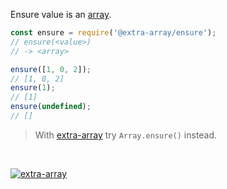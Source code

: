 Ensure value is an [array].

```javascript
const ensure = require('@extra-array/ensure');
// ensure(<value>)
// -> <array>

ensure([1, 0, 2]);
// [1, 0, 2]
ensure(1);
// [1]
ensure(undefined);
// []
```
> With [extra-array] try `Array.ensure()` instead.
<br>


[![extra-array](https://i.imgur.com/nwyrmkW.jpg)](https://www.npmjs.com/package/extra-array)

[extra-array]: https://www.npmjs.com/package/extra-array
[array]: https://developer.mozilla.org/en-US/docs/Web/JavaScript/Guide/Indexed_collections
